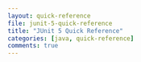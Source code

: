 ```yaml
---
layout: quick-reference
file: junit-5-quick-reference
title: "JUnit 5 Quick Reference"
categories: [java, quick-reference]
comments: true
---
```

